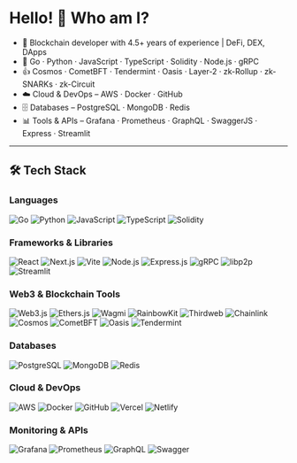 # Hello! 👋 Who am I?  
- 🔭 Blockchain developer with 4.5+ years of experience | DeFi, DEX, DApps  
- 🌱 Go · Python · JavaScript · TypeScript · Solidity · Node.js · gRPC  
- 👍 Cosmos · CometBFT · Tendermint · Oasis · Layer-2 · zk-Rollup · zk-SNARKs · zk-Circuit  
- ☁️ Cloud & DevOps – AWS · Docker · GitHub  
- 🗄 Databases – PostgreSQL · MongoDB · Redis  
- 📊 Tools & APIs – Grafana · Prometheus · GraphQL · SwaggerJS · Express · Streamlit  

---

## 🛠 Tech Stack  

### **Languages**
![Go](https://img.shields.io/badge/Go-00ADD8?style=for-the-badge&logo=go&logoColor=white)
![Python](https://img.shields.io/badge/Python-3776AB?style=for-the-badge&logo=python&logoColor=white)
![JavaScript](https://img.shields.io/badge/JavaScript-F7DF1E?style=for-the-badge&logo=javascript&logoColor=black)
![TypeScript](https://img.shields.io/badge/TypeScript-3178C6?style=for-the-badge&logo=typescript&logoColor=white)
![Solidity](https://img.shields.io/badge/Solidity-363636?style=for-the-badge&logo=solidity&logoColor=white)

### **Frameworks & Libraries**
![React](https://img.shields.io/badge/React-20232A?style=for-the-badge&logo=react&logoColor=61DAFB)
![Next.js](https://img.shields.io/badge/Next.js-000000?style=for-the-badge&logo=next.js&logoColor=white)
![Vite](https://img.shields.io/badge/Vite-646CFF?style=for-the-badge&logo=vite&logoColor=white)
![Node.js](https://img.shields.io/badge/Node.js-339933?style=for-the-badge&logo=node.js&logoColor=white)
![Express.js](https://img.shields.io/badge/Express-000000?style=for-the-badge&logo=express&logoColor=white)
![gRPC](https://img.shields.io/badge/gRPC-2EB67D?style=for-the-badge&logo=google&logoColor=white)
![libp2p](https://img.shields.io/badge/libp2p-FF6F00?style=for-the-badge&logo=ipfs&logoColor=white)
![Streamlit](https://img.shields.io/badge/Streamlit-FF4B4B?style=for-the-badge&logo=streamlit&logoColor=white)

### **Web3 & Blockchain Tools**
![Web3.js](https://img.shields.io/badge/Web3.js-F16822?style=for-the-badge&logo=web3.js&logoColor=white)
![Ethers.js](https://img.shields.io/badge/Ethers.js-25383C?style=for-the-badge&logo=ethereum&logoColor=white)
![Wagmi](https://img.shields.io/badge/Wagmi-FFC107?style=for-the-badge&logo=react&logoColor=black)
![RainbowKit](https://img.shields.io/badge/RainbowKit-5B2C6F?style=for-the-badge&logo=rainbow&logoColor=white)
![Thirdweb](https://img.shields.io/badge/Thirdweb-000000?style=for-the-badge&logo=thirdweb&logoColor=white)
![Chainlink](https://img.shields.io/badge/Chainlink-375BD2?style=for-the-badge&logo=chainlink&logoColor=white)
![Cosmos](https://img.shields.io/badge/Cosmos-2E3148?style=for-the-badge&logo=cosmos&logoColor=white)
![CometBFT](https://img.shields.io/badge/CometBFT-FF6600?style=for-the-badge&logo=blockchain.com&logoColor=white)
![Oasis](https://img.shields.io/badge/Oasis-0A1D2F?style=for-the-badge&logo=oasis&logoColor=white)
![Tendermint](https://img.shields.io/badge/Tendermint-00BFFF?style=for-the-badge&logo=blockchain.com&logoColor=white)

### **Databases**
![PostgreSQL](https://img.shields.io/badge/PostgreSQL-336791?style=for-the-badge&logo=postgresql&logoColor=white)
![MongoDB](https://img.shields.io/badge/MongoDB-47A248?style=for-the-badge&logo=mongodb&logoColor=white)
![Redis](https://img.shields.io/badge/Redis-DC382D?style=for-the-badge&logo=redis&logoColor=white)

### **Cloud & DevOps**
![AWS](https://img.shields.io/badge/AWS-232F3E?style=for-the-badge&logo=amazon-aws&logoColor=white)
![Docker](https://img.shields.io/badge/Docker-2496ED?style=for-the-badge&logo=docker&logoColor=white)
![GitHub](https://img.shields.io/badge/GitHub-181717?style=for-the-badge&logo=github&logoColor=white)
![Vercel](https://img.shields.io/badge/Vercel-000000?style=for-the-badge&logo=vercel&logoColor=white)
![Netlify](https://img.shields.io/badge/Netlify-00C7B7?style=for-the-badge&logo=netlify&logoColor=white)

### **Monitoring & APIs**
![Grafana](https://img.shields.io/badge/Grafana-F46800?style=for-the-badge&logo=grafana&logoColor=white)
![Prometheus](https://img.shields.io/badge/Prometheus-E6522C?style=for-the-badge&logo=prometheus&logoColor=white)
![GraphQL](https://img.shields.io/badge/GraphQL-E10098?style=for-the-badge&logo=graphql&logoColor=white)
![Swagger](https://img.shields.io/badge/Swagger-85EA2D?style=for-the-badge&logo=swagger&logoColor=black)
